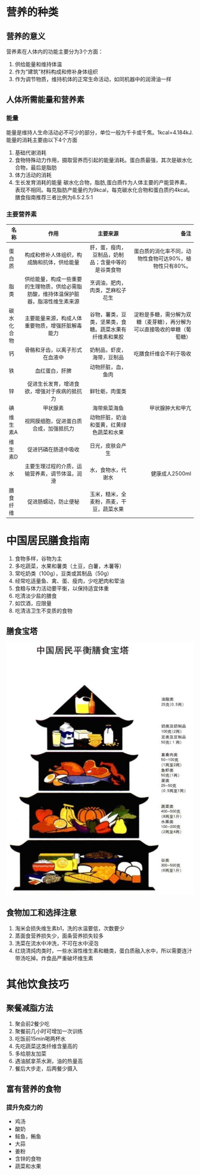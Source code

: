 # 营养的种类
## 营养的意义
营养素在人体内的功能主要分为3个方面：
1. 供给能量和维持体温
2. 作为“建筑”材料构成和修补身体组织
3. 作为调节物质，维持机体的正常生命活动，如同机器中的润滑油一样

## 人体所需能量和营养素
### 能量
能量是维持人生命活动必不可少的部分，单位一般为千卡或千焦。1kcal=4.184kJ. 能量的消耗主要由以下4个方面

1. 基础代谢消耗
2. 食物特殊动力作用，摄取营养而引起的能量消耗。蛋白质最强，其次是碳水化合物，最后是脂肪
3. 体力活动的消耗
4. 生长发育消耗的能量
碳水化合物，脂肪,蛋白质作为人体主要的产能营养素，表现不相同。每克脂肪产能量约为9kcal，每克碳水化合物和蛋白质约4kcal。膳食指南推荐三者比例为6.5:2.5:1

### 主要营养素
|名称|作用|主要来源|备注|
|---|:-------------:|:-------------:|---:|
|蛋白质|构成和修补人体组织，构成酶和抗体，供给能量|肝，蛋，瘦肉，豆制品，奶制品；含量中等的是谷类食物|蛋白质的消化率不同，动物性食物可达90%，植物性只有80%。|
|脂类|供给能量，构成一些重要的生理物质，供给必需脂肪酸，维持体温保护脏器，脂溶性维生素来源|烹调油，肥肉，肉类，芝麻松子花生|
|碳水化合物|主要能量来源，构成人体重要物质，增强肝脏解毒能力|谷物，薯类，豆类，坚果类，食糖。蔬菜水果有纤维素和果胶|淀粉是多糖，需分解为双糖（麦芽糖），再分解为可以直接吸收的单糖（葡萄糖）|
|钙|骨骼和牙齿，以离子形式在血液中|奶制品，虾皮，海带，豆制品|吃膳食纤维会不利于吸收|
|铁|血红蛋白，肝脾|动物肝脏，血，鱼肉||
|锌|促进生长发育，增进食欲，增强对于疾病的抵抗力|鲜牡蛎，肉蛋类||
|碘|甲状腺素|海带紫菜海鱼|甲状腺肿大和甲亢|
|维生素A|视网膜细胞，促进蛋白质合成，加强抵抗力|动物肝脏，奶油和蛋黄，红黄绿色蔬菜和水果||
|维生素D|促进钙磷在肠道中吸收|日光，皮肤会产生|
|水|主要生理过程的介质，运输营养素，调节体温，润滑|水，食物水，代谢水|健康成人2500ml
|膳食纤维|促进肠蠕动，防止便秘|玉米，糙米，全麦粉，燕麦，干豆，蔬菜水果|

# 中国居民膳食指南
1. 食物多样，谷物为主
2. 多吃蔬菜，水果和薯类（土豆，白薯，木薯等）
3. 常吃奶类（100g），豆类或其制品（50g）
4. 经常吃适量鱼、禽、蛋、瘦肉，少吃肥肉和荤油
5. 食粮与体力活动要平衡，以保持适宜体重
6. 吃清淡少盐的膳食
7. 如饮酒，应限量
8. 吃清洁卫生不变质的食物

## 膳食宝塔
![alt text](https://github.com/cczhong11/my-markdown/blob/master/pic/3.jpg)<br>

## 食物加工和选择注意
1. 淘米会损失维生素b1，洗的水温要低，次数要少
2. 蒸面食营养损失少，面条营养损失较多
3. 洗菜在流水中冲洗，不可在水中浸泡
4. 红烧清炖肉类时，一些水溶性维生素和糖类，蛋白质融入水中，所以需要连汁带汤吃掉。炸食品严重破坏维生素

# 其他饮食技巧
## 聚餐减脂方法
1. 聚会前2餐少吃
2. 聚餐前几小时可增加一次训练
3. 吃饭前15min喝两杯水
4. 先吃蔬菜这类纤维含量高的
5. 多给朋友加菜
6. 遇油腻拿茶水涮，油的热量高
7. 餐后大步走，后两餐少摄入

## 富有营养的食物
### 提升免疫力的
 - 鸡汤
 - 酸奶
 - 鲑鱼，鲔鱼
 - 大蒜
 - 姜粉
 - 含锌的食物
 - 蔬菜和水果